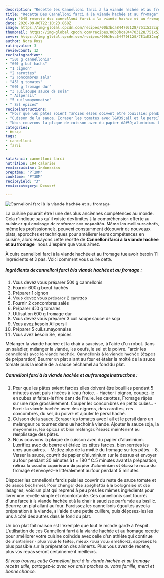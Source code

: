 ```yaml
---
description: "Recette Des Cannelloni farci à la viande hachée et au fromage"
title: "Recette Des Cannelloni farci à la viande hachée et au fromage"
slug: 4345-recette-des-cannelloni-farci-a-la-viande-hachee-et-au-fromage
date: 2020-09-06T22:10:23.868Z
image: https://img-global.cpcdn.com/recipes/00b3bca844703128/751x532cq70/cannelloni-farci-a-la-viande-hachee-et-au-fromage-photo-principale-de-la-recette.jpg
thumbnail: https://img-global.cpcdn.com/recipes/00b3bca844703128/751x532cq70/cannelloni-farci-a-la-viande-hachee-et-au-fromage-photo-principale-de-la-recette.jpg
cover: https://img-global.cpcdn.com/recipes/00b3bca844703128/751x532cq70/cannelloni-farci-a-la-viande-hachee-et-au-fromage-photo-principale-de-la-recette.jpg
author: Nora Ross
ratingvalue: 3
reviewcount: 12
recipeingredient:
- "500 g cannellonis"
- "600 g buf hachs"
- "1 oignon"
- "2 carottes"
- "2 concombres sals"
- "450 g tomates"
- "600 g fromage dur"
- "3 cuilsoupe sauce de soja"
- " Ailpersil"
- "5 cuilsmayonnaise"
- " Sel epices"
recipeinstructions:
- "Pour que les pâtes soient farcies elles doivent être bouillies pendant 5 minutes avant puis rincées à l&#39;eau froide.  Hacher l&#39;oignon, coupez-le en cubes et faites-le frire dans de l&#39;huile. les carottes, Fromage râpés sur une râpe grossièrement. Couper les concombres en petits cubes..  Farcir la viande hachée avec des oignons, des carottes, des concombres, du sel, du poivre et ajouter le persil haché."
- "Cuisson de la sauce. Ecraser les tomates avec l&#39;ail et le persil dans un mélangeur ou tournez dans un hachoir à viande. Ajouter la sauce soja, la mayonnaise, les épices et bien mélanger.Passez maintenant au remplissage des pâtes."
- "Nous couvrons la plaque de cuisson avec du papier d&#39;aluminium. Lubrifiez avec du beurre et étalez les pâtes farcies, bien serrées les unes aux autres. Mettez plus de la moitié du fromage sur les pâtes.  8. Verser la sauce, couvrir de papier d&#39;aluminium sur le dessus et envoyer au four pendant 30 minutes à t = 180 ° C.5 minutes avant la préparation, retirez la couche supérieure de papier d&#39;aluminium et étalez le reste du fromage et envoyez-le littéralement au four pendant 5 minutes."
categories:
- Resep
tags:
- cannelloni
- farci
- 

katakunci: cannelloni farci  
nutrition: 194 calories
recipecuisine: Indonesian
preptime: "PT20M"
cooktime: "PT38M"
recipeyield: "3"
recipecategory: Dessert

---
```



![Cannelloni farci à la viande hachée et au fromage](https://img-global.cpcdn.com/recipes/00b3bca844703128/751x532cq70/cannelloni-farci-a-la-viande-hachee-et-au-fromage-photo-principale-de-la-recette.jpg)

La cuisine pourrait être l'une des plus anciennes compétences au monde. Cela n'indique pas qu'il existe des limites à la compréhension offerte au cuisinier qui envisage de renforcer ses capacités. Même les meilleurs chefs, même les professionnels, peuvent constamment découvrir de nouveaux plats, approches et techniques pour améliorer leurs compétences en cuisine, alors essayons cette recette de <strong> Cannelloni farci à la viande hachée et au fromage </strong>, nous J'espère que vous aimez.

<!--inarticleads1-->

À cuire cannelloni farci à la viande hachée et au fromage tue avoir besoin 11 Ingrédients et 3 pas. Voici comment vous cuire cette.

##### Ingrédients de cannelloni farci à la viande hachée et au fromage :

1. Vous devez vous préparer 500 g cannellonis
1. Fournir 600 g bœuf hachés
1. Préparer 1 oignon
1. Vous devez vous préparer 2 carottes
1. Fournir 2 concombres salés
1. Préparer 450 g tomates
1. Utilisation 600 g fromage dur
1. Vous devez vous préparer 3 cuil.soupe sauce de soja
1. Vous avez besoin  Ail,persil
1. Préparer 5 cuil.s.mayonnaise
1. Vous avez besoin  Sel, epices


Mélanger la viande hachée et la chair à saucisse, à l&#39;aide d&#39;un robot. Dans un saladier, mélanger la viande, les oeufs, le sel et le poivre. Farcir les cannellonis avec la viande hachée. Cannellonis à la viande hachée (étapes de préparation) Beurrer un plat allant au four et étaler la moitié de la sauce tomate puis la moitié de la sauce béchamel au fond du plat. 

<!--inarticleads2-->

##### Cannelloni farci à la viande hachée et au fromage instructions :

1. Pour que les pâtes soient farcies elles doivent être bouillies pendant 5 minutes avant puis rincées à l&#39;eau froide. -  Hacher l&#39;oignon, coupez-le en cubes et faites-le frire dans de l&#39;huile. les carottes, Fromage râpés sur une râpe grossièrement. Couper les concombres en petits cubes.. -  Farcir la viande hachée avec des oignons, des carottes, des concombres, du sel, du poivre et ajouter le persil haché.
1. Cuisson de la sauce. Ecraser les tomates avec l&#39;ail et le persil dans un mélangeur ou tournez dans un hachoir à viande. Ajouter la sauce soja, la mayonnaise, les épices et bien mélanger.Passez maintenant au remplissage des pâtes.
1. Nous couvrons la plaque de cuisson avec du papier d&#39;aluminium. Lubrifiez avec du beurre et étalez les pâtes farcies, bien serrées les unes aux autres. - Mettez plus de la moitié du fromage sur les pâtes. -  8. Verser la sauce, couvrir de papier d&#39;aluminium sur le dessus et envoyer au four pendant 30 minutes à t = 180 ° C.5 minutes avant la préparation, retirez la couche supérieure de papier d&#39;aluminium et étalez le reste du fromage et envoyez-le littéralement au four pendant 5 minutes.


Disposer les cannellonis farcis puis les couvrir du reste de sauce tomate et de sauce béchamel. Pour changer des spaghettis à la bolognaise et des lasagnes, voici un plat qui reprend à peu près les mêmes ingrédients pour livrer une recette simple et réconfortante. Ces cannellonis sont fourrés d&#39;une farce à la viande hachée et à la chair à saucisse parfumée au basilic. Beurrez un plat allant au four. Farcissez les cannellonis égouttés avec la préparation à la viande, à l&#39;aide d&#39;une petite cuillère, puis déposez-les les uns à côté des autres dans le fond du plat. 

<!--inarticleads1-->

<p>
Un bon plat fait maison est l'exemple que tout le monde garde à l'esprit. L'utilisation de ces Cannelloni farci à la viande hachée et au fromage recette pour améliorer votre cuisine coïncide avec celle d'un athlète qui continue de s'entraîner - plus vous le faites, mieux vous vous améliorez, apprenez le plus possible sur la préparation des aliments. Plus vous avez de recette, plus vos repas seront certainement meilleurs.
</p>

<p>
<i>Si vous trouvez cette Cannelloni farci à la viande hachée et au fromage recette utile, partagez-la avec vos amis proches ou votre famille, merci et bonne chance.</i>
</p>
